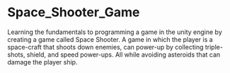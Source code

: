 # Space_Shooter_Game
Learning the fundamentals to programming a game in the unity engine by creating a game called Space Shooter. A game in which the player is a space-craft that shoots down enemies, can power-up by collecting triple-shots, shield, and speed power-ups. All while avoiding asteroids that can damage the player ship.
